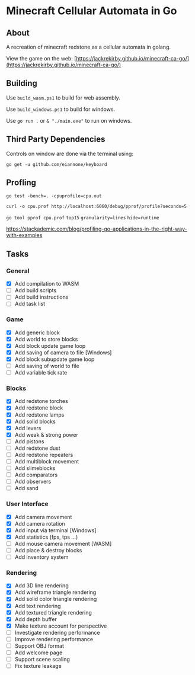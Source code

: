 # Minecraft Cellular Automata in Go

## About

A recreation of minecraft redstone as a cellular automata in golang.

View the game on the web:
[https://jackrekirby.github.io/minecraft-ca-go/](https://jackrekirby.github.io/minecraft-ca-go/)


## Building

Use `build_wasm.ps1` to build for web assembly.

Use `build_windows.ps1` to build for windows.

Use `go run .` or `& "./main.exe"` to run on windows.

## Third Party Dependencies

Controls on window are done via the terminal using:

`go get -u github.com/eiannone/keyboard`

## Profling

`go test -bench=. -cpuprofile=cpu.out`

`curl -o cpu.prof http://localhost:6060/debug/pprof/profile?seconds=5`

`go tool pprof cpu.prof`
`top15` 
`granularity=lines`
`hide=runtime`

https://stackademic.com/blog/profiling-go-applications-in-the-right-way-with-examples

## Tasks

### General

- [x] Add compilation to WASM
- [ ] Add build scripts
- [ ] Add build instructions
- [ ] Add task list

### Game

- [x] Add generic block
- [x] Add world to store blocks
- [x] Add block update game loop
- [x] Add saving of camera to file [Windows]
- [x] Add block subupdate game loop
- [ ] Add saving of world to file
- [ ] Add variable tick rate

### Blocks

- [x] Add redstone torches
- [x] Add redstone block
- [x] Add redstone lamps
- [x] Add solid blocks
- [x] Add levers
- [x] Add weak & strong power
- [ ] Add pistons
- [ ] Add redstone dust
- [ ] Add redstone repeaters 
- [ ] Add multiblock movement
- [ ] Add slimeblocks
- [ ] Add comparators
- [ ] Add observers
- [ ] Add sand

### User Interface

- [x] Add camera movement
- [x] Add camera rotation 
- [x] Add input via terminal [Windows]
- [x] Add statistics (fps, tps ...)
- [ ] Add mouse camera movement [WASM]
- [ ] Add place & destroy blocks
- [ ] Add inventory system

### Rendering

- [x] Add 3D line rendering
- [x] Add wireframe triangle rendering
- [x] Add solid color triangle rendering
- [x] Add text rendering
- [x] Add textured triangle rendering
- [x] Add depth buffer
- [x] Make texture account for perspective
- [ ] Investigate rendering performance
- [ ] Improve rendering performance
- [ ] Support OBJ format
- [ ] Add welcome page
- [ ] Support scene scaling
- [ ] Fix texture leakage

